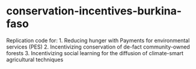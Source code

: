 # conservation-incentives-burkina-faso
Replication code for: 1. Reducing hunger with Payments for environmental services (PES) 2. Incentivizing conservation of de-fact community-owned forests 3. Incentivizing social learning for the diffusion of climate-smart agricultural techniques
